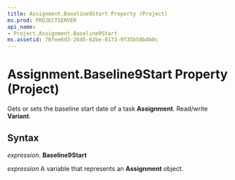 ```yaml
---
title: Assignment.Baseline9Start Property (Project)
ms.prod: PROJECTSERVER
api_name:
- Project.Assignment.Baseline9Start
ms.assetid: 78fee6d3-2645-62be-0173-9f35b58b4b0c
---
```



# Assignment.Baseline9Start Property (Project)

Gets or sets the baseline start date of a task  **Assignment**. Read/write **Variant**.


## Syntax

 _expression_. **Baseline9Start**

 _expression_ A variable that represents an **Assignment** object.


